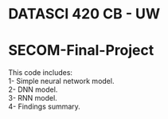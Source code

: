 # DATASCI 420 CB - UW  
# SECOM-Final-Project    
This code includes:   
1- Simple neural network model.   
2- DNN model.  
3- RNN model.  
4- Findings summary. 
 
